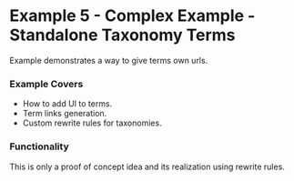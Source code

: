 # Example 5 - Complex Example - Standalone Taxonomy Terms

Example demonstrates a way to give terms own urls.

### Example Covers
 - How to add UI to terms.
 - Term links generation.
 - Custom rewrite rules for taxonomies.


### Functionality

This is only a proof of concept idea and its realization using rewrite rules.
